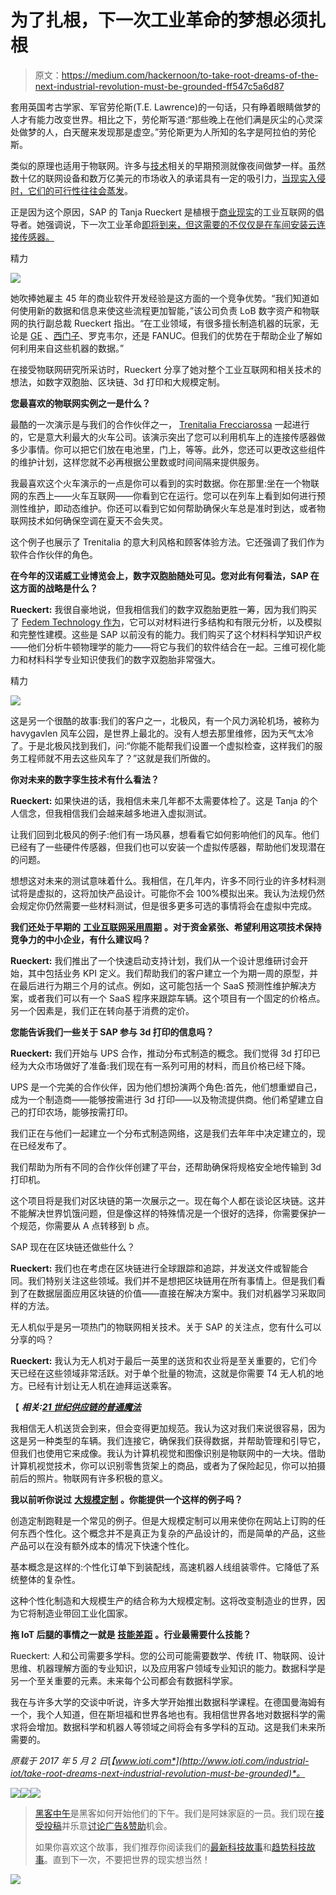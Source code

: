 # 为了扎根，下一次工业革命的梦想必须扎根

> 原文：<https://medium.com/hackernoon/to-take-root-dreams-of-the-next-industrial-revolution-must-be-grounded-ff547c5a6d87>

套用英国考古学家、军官劳伦斯(T.E. Lawrence)的一句话，只有睁着眼睛做梦的人才有能力改变世界。相比之下，劳伦斯写道:“那些晚上在他们满是灰尘的心灵深处做梦的人，白天醒来发现那是虚空。”劳伦斯更为人所知的名字是阿拉伯的劳伦斯。

类似的原理也适用于物联网。许多与[技术](https://hackernoon.com/tagged/technology)相关的早期预测就像夜间做梦一样。虽然数十亿的联网设备和数万亿美元的市场收入的承诺具有一定的吸引力，[当现实入侵时，它们的可行性往往会蒸发](http://www.ioti.com/industrial-iot/buzzwords-alone-don-t-drive-real-business-change)。

正是因为这个原因，SAP 的 Tanja Rueckert 是植根于[商业现实](http://www.ioti.com/industrial-iot/how-iot-solutions-can-improve-business)的工业互联网的倡导者。她强调说，下一次工业革命[即将到来，但这需要的不仅仅是在车间安装云连接传感器。](https://hackernoon.com/tagged/industrial-revolution)

精力

![](img/ba7ba83a3910941cb7e104b292965163.png)

她吹捧她雇主 45 年的商业软件开发经验是这方面的一个竞争优势。“我们知道如何使用新的数据和信息来使这些流程更加智能，”该公司负责 LoB 数字资产和物联网的执行副总裁 Rueckert 指出。“在工业领域，有很多擅长制造机器的玩家，无论是 [GE](http://www.ioti.com/industrial-iot/industrial-metamorphosis-what-ge-sees-beyond-looking-glass) 、[西门子](http://www.ioti.com/iot-trends-and-analysis/12-highlights-siemens-massive-hannover-messe-booth)、罗克韦尔，还是 FANUC。但我们的优势在于帮助企业了解如何利用来自这些机器的数据。”

在接受物联网研究所采访时，Rueckert 分享了她对整个工业互联网和相关技术的想法，如数字双胞胎、区块链、3d 打印和大规模定制。

**您最喜欢的物联网实例之一是什么？**

最酷的一次演示是与我们的合作伙伴之一， [Trenitalia Frecciarossa](http://www.trenitalia.com/tcom-en/Frecce/Frecciarossa) 一起进行的，它是意大利最大的火车公司。该演示突出了您可以利用机车上的连接传感器做多少事情。你可以把它们放在电池里，门上，等等。此外，您还可以更改这些组件的维护计划，这样您就不必再根据公里数或时间间隔来提供服务。

我最喜欢这个火车演示的一点是你可以看到的实时数据。你在那里:坐在一个物联网的东西上——火车互联网——你看到它在运行。您可以在列车上看到如何进行预测性维护，即动态维护。你还可以看到它如何帮助确保火车总是准时到达，或者物联网技术如何确保空调在夏天不会失灵。

这个例子也展示了 Trenitalia 的意大利风格和顾客体验方法。它还强调了我们作为软件合作伙伴的角色。

**在今年的汉诺威工业博览会上，数字双胞胎随处可见。您对此有何看法，SAP 在这方面的战略是什么？**

**Rueckert:** 我很自豪地说，但我相信我们的数字双胞胎更胜一筹，因为我们购买了 [Fedem Technology 作为](http://www.fedem.com/)，它可以对材料进行多结构和有限元分析，以及模拟和完整性建模。这些是 SAP 以前没有的能力。我们购买了这个材料科学知识产权——他们分析牛顿物理学的能力——将它与我们的软件结合在一起。三维可视化能力和材料科学专业知识使我们的数字双胞胎非常强大。

精力

![](img/f483916d9f1a5706a7b1e1649f777ae3.png)

这是另一个很酷的故事:我们的客户之一，北极风，有一个风力涡轮机场，被称为 havygavlen 风车公园，是世界上最北的。没有人想去那里维修，因为天气太冷了。于是北极风找到我们，问:“你能不能帮我们设置一个虚拟检查，这样我们的服务工程师就不用去这些风车了？”这就是我们所做的。

**你对未来的数字孪生技术有什么看法？**

**Rueckert:** 如果快进的话，我相信未来几年都不太需要体检了。这是 Tanja 的个人信念，但我相信我们会越来越多地进入虚拟测试。

让我们回到北极风的例子:他们有一场风暴，想看看它如何影响他们的风车。他们已经有了一些硬件传感器，但我们也可以安装一个虚拟传感器，帮助他们发现潜在的问题。

想想这对未来的测试意味着什么。我相信，在几年内，许多不同行业的许多材料测试将是虚拟的，这将加快产品设计。可能你不会 100%模拟出来。我认为法规仍然会规定你仍然需要一些材料测试，但是很多更多可选的事情将会在虚拟中完成。

**我们还处于早期的** [**工业互联网采用周期**](http://www.ioti.com/iot-strategy/businesses-lack-industrial-iot-strategy) **。对于资金紧张、希望利用这项技术保持竞争力的中小企业，有什么建议吗？**

**Rueckert:** 我们推出了一个快速启动支持计划，我们从一个设计思维研讨会开始，其中包括业务 KPI 定义。我们帮助我们的客户建立一个为期一周的原型，并在最后进行为期三个月的试点。例如，这可能包括一个 SaaS 预测性维护解决方案，或者我们可以有一个 SaaS 程序来跟踪车辆。这个项目有一个固定的价格点。另一个因素是，我们正在转向基于消费的定价。

**您能告诉我们一些关于 SAP 参与 3d 打印的信息吗？**

**Rueckert:** 我们开始与 UPS 合作，推动分布式制造的概念。我们觉得 3d 打印已经为大众市场做好了准备:我们现在有一系列可用的材料，而且价格已经下降。

UPS 是一个完美的合作伙伴，因为他们想扮演两个角色:首先，他们想重塑自己，成为一个制造商——能够按需进行 3d 打印——以及物流提供商。他们希望建立自己的打印农场，能够按需打印。

我们正在与他们一起建立一个分布式制造网络，这是我们去年年中决定建立的，现在已经发布了。

我们帮助为所有不同的合作伙伴创建了平台，还帮助确保将规格安全地传输到 3d 打印机。

这个项目将是我们对区块链的第一次展示之一。现在每个人都在谈论区块链。这并不能解决世界饥饿问题，但是像这样的特殊情况是一个很好的选择，你需要保护一个规范，你需要从 A 点转移到 b 点。

SAP 现在在区块链还做些什么？

**Rueckert:** 我们也在考虑在区块链进行全球跟踪和追踪，并发送文件或智能合同。我们特别关注这些领域。我们并不是想把区块链用在所有事情上。但是我们看到了在数据层面应用区块链的价值——直接在解决方案中。我们对机器学习采取同样的方法。

无人机似乎是另一项热门的物联网相关技术。关于 SAP 的关注点，您有什么可以分享的吗？

**Rueckert:** 我认为无人机对于最后一英里的送货和农业将是至关重要的，它们今天已经在这些领域非常活跃。对于单个批量的物流，这就是你需要 T4 无人机的地方。已经有计划让无人机在迪拜运送乘客。

【 ***相关:***[***21 世纪供应链的普通魔法***](http://www.ioti.com/industrial-iot/ordinary-magic-21st-century-supply-chain)

我相信无人机送货会到来，但会变得更加规范。我认为这对我们来说很容易，因为这是另一种类型的车辆。我们连接它，确保我们获得数据，并帮助管理和引导它，但我们也使用它来成像。我认为计算机视觉和图像识别是物联网中的一大块。借助计算机视觉技术，你可以识别零售货架上的商品，或者为了保险起见，你可以拍摄前后的照片。物联网有许多积极的意义。

**我以前听你说过** [**大规模定制**](http://www.iot-inc.com/iiot-manufacturing-from-shop-floor-to-top-floor-podcast/) **。你能提供一个这样的例子吗？**

创造定制跑鞋是一个常见的例子。但是大规模定制可以用来使你在网站上订购的任何东西个性化。这个概念并不是真正为复杂的产品设计的，而是简单的产品，这些产品可以在没有额外成本的情况下快速个性化。

基本概念是这样的:个性化订单下到装配线，高速机器人线组装零件。它降低了系统整体的复杂性。

这种个性化制造和大规模生产的结合称为大规模定制。这将改变制造业的世界，因为它将制造业带回工业化国家。

**拖 IoT 后腿的事情之一就是** [**技能差距**](http://www.ioti.com/security/how-train-cybersecurity-professionals-future) **。行业最需要什么技能？**

Rueckert: 人和公司需要多学科。您的公司可能需要数学、传统 IT、物联网、设计思维、机器理解方面的专业知识，以及应用客户领域专业知识的能力。数据科学是另一个至关重要的元素。未来每个公司都会有数据科学家。

我在与许多大学的交谈中听说，许多大学开始推出数据科学课程。在德国曼海姆有一个，我个人知道，但在斯坦福和世界各地也有。我相信世界各地对数据科学的需求将会增加。数据科学和机器人等领域之间将会有多学科的互动。这是我们未来所需要的。

*原载于 2017 年 5 月 2 日*[*【www.ioti.com*](http://www.ioti.com/industrial-iot/take-root-dreams-next-industrial-revolution-must-be-grounded)*。*

[![](img/50ef4044ecd4e250b5d50f368b775d38.png)](http://bit.ly/HackernoonFB)[![](img/979d9a46439d5aebbdcdca574e21dc81.png)](https://goo.gl/k7XYbx)[![](img/2930ba6bd2c12218fdbbf7e02c8746ff.png)](https://goo.gl/4ofytp)

> [黑客中午](http://bit.ly/Hackernoon)是黑客如何开始他们的下午。我们是阿妹家庭的一员。我们现在[接受投稿](http://bit.ly/hackernoonsubmission)并乐意[讨论广告&赞助](mailto:partners@amipublications.com)机会。
> 
> 如果你喜欢这个故事，我们推荐你阅读我们的[最新科技故事](http://bit.ly/hackernoonlatestt)和[趋势科技故事](https://hackernoon.com/trending)。直到下一次，不要把世界的现实想当然！

![](img/be0ca55ba73a573dce11effb2ee80d56.png)